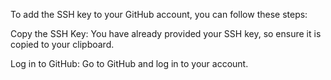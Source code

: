 To add the SSH key to your GitHub account, you can follow these steps:

Copy the SSH Key: You have already provided your SSH key, so ensure it is copied to your clipboard.

Log in to GitHub: Go to GitHub and log in to your account.
